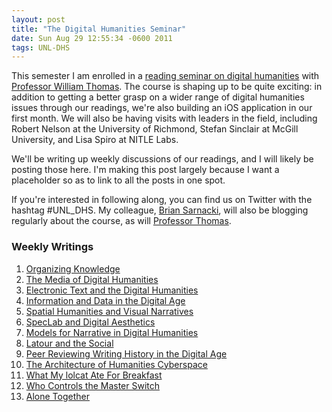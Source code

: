 ```yaml
---
layout: post
title: "The Digital Humanities Seminar"
date: Sun Aug 29 12:55:34 -0600 2011
tags: UNL-DHS
---
```


This semester I am enrolled in a [reading seminar on digital humanities](http://railroads.unl.edu/blog/wp-content/uploads/2011/08/946seminar.syllabus.pdf) with [Professor William Thomas](http://railroads.unl.edu/blog/?p=548). The course is shaping up to be quite exciting: in addition to getting a better grasp on a wider range of digital humanities issues through our readings, we're also building an iOS application in our first month. We will also be having visits with leaders in the field, including Robert Nelson at the University of Richmond, Stefan Sinclair at McGill University, and Lisa Spiro at NITLE Labs.

We'll be writing up weekly discussions of our readings, and I will likely be posting those here. I'm making this post largely because I want a placeholder so as to link to all the posts in one spot.

If you're interested in following along, you can find us on Twitter with the hashtag #UNL_DHS. My colleague, [Brian Sarnacki](http://briansarnacki.com), will also be blogging regularly about the course, as will [Professor Thomas](http://railroads.unl.edu/blog/).

### Weekly Writings ###

1.  <a href="http://jasonheppler.org/organizing-knowledge-and-the-future-of-the-humanities.html">Organizing Knowledge</a>
2.  <a href="http://jasonheppler.org/the-medium-of-digital-humanities.html">The Media of Digital Humanities</a>
3.  [Electronic Text and the Digital Humanities](http://www.jasonheppler.org/electronic-text-and-the-theory-of-digital-humanities.html)
4.  <a
    href="http://jasonheppler.org/information-in-the-digital-age.html">Information and Data in the Digital Age</a>
5.  <a href="http://jasonheppler.org/spatial-humanities-.html">Spatial Humanities and Visual Narratives</a>
6.  [SpecLab and Digital Aesthetics](http://www.jasonheppler.org/speclab-and-digital-aesthetics.html)
7.  [Models for Narrative in Digital Humanities](http://www.jasonheppler.org/narrative-in-digital-scholarship.html)
8.  [Latour and the Social](http://www.jasonheppler.org/latour-and-the-social.html)
9.  [Peer Reviewing Writing History in the Digital Age](http://www.jasonheppler.org/peer-reviewing-writing-history-in-the-digital-age.html)
10.  [The Architecture of Humanities Cyberspace](http://www.jasonheppler.org/the-architecture-of-humanities-cyberspace.html)
11.  [What My lolcat Ate For Breakfast](http://www.jasonheppler.org/internet-freedom.html)
12.  [Who Controls the Master Switch](http://www.jasonheppler.org/who-controls-the-master-switch.html)
13.  [Alone Together](http://www.jasonheppler.org/alone-together.html)
